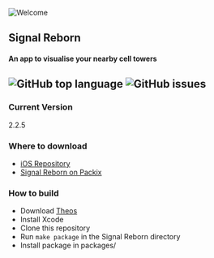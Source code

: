 ![Welcome](https://github.com/elihwyma/elihwyma/raw/master/Welcome.gif)

## Signal Reborn
#### An app to visualise your nearby cell towers  
![GitHub top language](https://img.shields.io/github/languages/top/elihwyma/SignalReborn?color=purple)
![GitHub issues](https://img.shields.io/github/issues/elihwyma/SignalReborn?color=purple)
---
### Current Version
2.2.5
### Where to download
 - [iOS Repository](https://repo.packix.com/)
 - [Signal Reborn on Packix](https://repo.packix.com/package/com.amywhile.signalreborn/)
### How to build
- Download [Theos](https://github.com/theos/theos)
- Install Xcode
- Clone this repository
- Run `make package` in the Signal Reborn directory
- Install package in packages/
